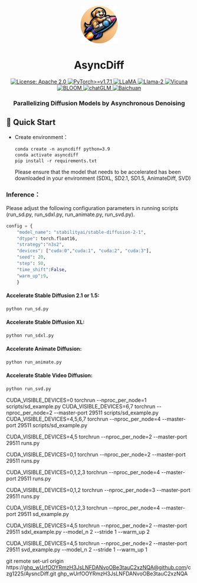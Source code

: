 


<p align="center">
<img src="assets/logo-modified.png" width="20%"> <br>
</p>

<div align="center">
<h1>AsyncDiff</h1>
  <div align="center">
  <a href="https://opensource.org/licenses/Apache-2.0">
    <img alt="License: Apache 2.0" src="https://img.shields.io/badge/License-Apache%202.0-4E94CE.svg">
  </a>
  <a href="https://pytorch.org/">
    <img src="https://img.shields.io/badge/PyTorch-%3E=v1.7.1-EE4C2C.svg?style=flat-square" alt="PyTorch>=v1.7.1">
  </a>
  <a href="https://github.com/facebookresearch/llama">
    <img src="https://img.shields.io/badge/LLMs-LLaMA-FFB000.svg?style=flat-square" alt="LLaMA">
  </a>
  <a href="https://github.com/facebookresearch/llama">
    <img src="https://img.shields.io/badge/LLMs-Llama2-FAB093.svg?style=flat-square" alt="Llama-2">
  </a>
  <a href="https://github.com/lm-sys/FastChat">
    <img src="https://img.shields.io/badge/LLMs-Vicuna-924E7D.svg?style=flat-square" alt="Vicuna">
  </a>
  <a href="https://huggingface.co/docs/transformers/model_doc/bloom">
    <img src="https://img.shields.io/badge/LLMs-BLOOM-1A63BD.svg?style=flat-square" alt="BLOOM">
  </a>
  <a href="https://github.com/THUDM/ChatGLM-6B">
    <img src="https://img.shields.io/badge/LLMs-chatGLM-6082B6.svg?style=flat-square" alt="chatGLM">
  </a>
    <a href="https://github.com/baichuan-inc/Baichuan-7B">
    <img src="https://img.shields.io/badge/LLMs-Baichuan-78ac62.svg?style=flat-square" alt="Baichuan">
  </a>
</div>
<h3>Parallelizing Diffusion Models by Asynchronous Denoising<h3>
</div>








## 🔧 Quick Start

- Create environment：

  ```shell
  conda create -n asyncdiff python=3.9
  conda activate asyncdiff
  pip install -r requirements.txt
  ```
  Please ensure that the model that needs to be accelerated has been downloaded in your environment (SDXL, SD2.1, SD1.5, AnimateDiff, SVD)



### Inference：
Please adjust the following configuration parameters in running scripts (run_sd.py, run_sdxl.py, run_animate.py, run_svd.py).

```python
config = {
    "model_name": "stabilityai/stable-diffusion-2-1",
    "dtype": torch.float16,
    "strategy":"n3s2",
    "devices": ["cuda:0","cuda:1", "cuda:2", "cuda:3"],
    "seed": 20,
    "step": 50,
    "time_shift":False,
    "warm_up":9,
    }

```
#### Accelerate Stable Diffusion 2.1 or 1.5:
```python
python run_sd.py
```


#### Accelerate Stable Diffusion XL:
```python
python run_sdxl.py
```


#### Accelerate Animate Diffusion:
```python
python run_animate.py
```


#### Accelerate Stable Video Diffusion:
```python
python run_svd.py
```

CUDA_VISIBLE_DEVICES=0 torchrun --nproc_per_node=1 scripts/sd_example.py
CUDA_VISIBLE_DEVICES=6,7 torchrun --nproc_per_node=2 --master-port 29511 scripts/sd_example.py
CUDA_VISIBLE_DEVICES=4,5,6,7 torchrun --nproc_per_node=4 --master-port 29511 scripts/sd_example.py

CUDA_VISIBLE_DEVICES=4,5 torchrun --nproc_per_node=2 --master-port 29511 runs.py

CUDA_VISIBLE_DEVICES=0,1 torchrun --nproc_per_node=2 --master-port 29511 runs.py

CUDA_VISIBLE_DEVICES=0,1,2,3 torchrun --nproc_per_node=4 --master-port 29511 runs.py

CUDA_VISIBLE_DEVICES=0,1,2 torchrun --nproc_per_node=3 --master-port 29511 runs.py

CUDA_VISIBLE_DEVICES=0,1,2,3 torchrun --nproc_per_node=4 --master-port 29511 sd_example.py

CUDA_VISIBLE_DEVICES=4,5 torchrun --nproc_per_node=2 --master-port 29511 sdxl_example.py --model_n 2 --stride 1 --warm_up 2

CUDA_VISIBLE_DEVICES=4,5 torchrun --nproc_per_node=2 --master-port 29511 svd_example.py --model_n 2 --stride 1 --warm_up 1

git remote set-url origin https://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@github.com/czg1225/AysncDiff.git
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